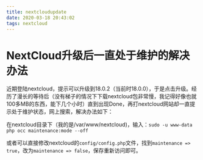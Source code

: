```yaml
---
title: nextcloudupdate
date: 2020-03-18 20:43:02
tags: nextcloud
---
```


# NextCloud升级后一直处于维护的解决办法

近期登陆nextcloud，提示可以升级到18.0.2（当前时18.0.0），于是点击升级。经历了漫长的等待后（没有梯子的情况下下载nextcloud包非常慢，我记得好像也就100多MB的东西，能下几个小时）直到出现Done，再打nextcloud网站却一直提示处于维护状态，网上搜索，解决办法如下：

在nextcloud目录下（我的是/var/www/nextcloud)，输入：`sudo -u www-data php occ maintenance:mode --off`

或者可以直接修改nextcloud的`config/config.php`文件，找到`maintenance => true`，改为`maintenance => false`，保存重新访问即可。

